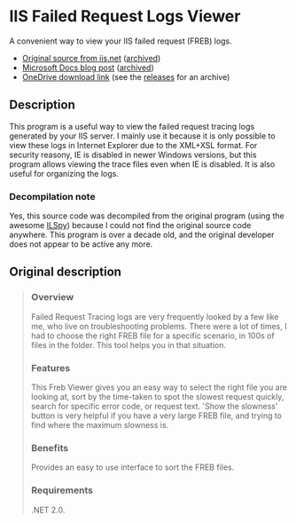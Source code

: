 # IIS Failed Request Logs Viewer

A convenient way to view your IIS failed request (FREB) logs.

- [Original source from iis.net](https://www.iis.net/downloads/community/2014/02/freb-viewer) ([archived](https://web.archive.org/web/20211110220449/https://www.iis.net/downloads/community/2014/02/freb-viewer))
- [Microsoft Docs blog post](https://docs.microsoft.com/en-us/archive/blogs/rakkimk/frebviewer-yet-another-freb-files-viewer) ([archived](https://web.archive.org/web/20211110232408/https://docs.microsoft.com/en-us/archive/blogs/rakkimk/frebviewer-yet-another-freb-files-viewer))
- [OneDrive download link](https://onedrive.live.com/?id=D51BD0FEA1143BBD%218588&cid=D51BD0FEA1143BBD) (see the [releases](https://github.com/MatthewL246/IIS-FrebViewer/releases/tag/original) for an archive)

## Description

This program is a useful way to view the failed request tracing logs generated by your IIS server. I mainly use it because it is only possible to view these logs in Internet Explorer due to the XML+XSL format. For security reasony, IE is disabled in newer Windows versions, but this program allows viewing the trace files even when IE is disabled. It is also useful for organizing the logs.

### Decompilation note

Yes, this source code was decompiled from the original program (using the awesome [ILSpy](https://github.com/icsharpcode/ILSpy)) because I could not find the original source code anywhere. This program is over a decade old, and the original developer does not appear to be active any more.

## Original description

> ### Overview
> Failed Request Tracing logs are very frequently looked by a few like me, who live on troubleshooting problems. There were a lot of times, I had to choose the right FREB file for a specific scenario, in 100s of files in the folder. This tool helps you in that situation.
> ### Features
> This Freb Viewer gives you an easy way to select the right file you are looking at, sort by the time-taken to spot the slowest request quickly, search for specific error code, or request text. 'Show the slowness' button is very helpful if you have a very large FREB file, and trying to find where the maximum slowness is.
> ### Benefits
> Provides an easy to use interface to sort the FREB files.
> ### Requirements
> .NET 2.0.

